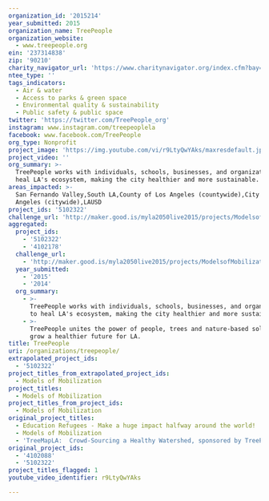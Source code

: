```yaml
---
organization_id: '2015214'
year_submitted: 2015
organization_name: TreePeople
organization_website:
  - www.treepeople.org
ein: '237314838'
zip: '90210'
charity_navigator_url: 'https://www.charitynavigator.org/index.cfm?bay=search.profile&ein=237314838'
ntee_type: ''
tags_indicators:
  - Air & water
  - Access to parks & green space
  - Environmental quality & sustainability
  - Public safety & public space
twitter: 'https://twitter.com/TreePeople_org'
instagram: www.instagram.com/treepeoplela
facebook: www.facebook.com/TreePeople
org_type: Nonprofit
project_image: 'https://img.youtube.com/vi/r9LtyQwYAks/maxresdefault.jpg'
project_video: ''
org_summary: >-
  TreePeople works with individuals, schools, businesses, and organizations to
  heal LA's ecosystem, making the city healthier and more sustainable.
areas_impacted: >-
  San Fernando Valley,South LA,County of Los Angeles (countywide),City of Los
  Angeles (citywide),LAUSD
project_ids: '5102322'
challenge_url: 'http://maker.good.is/myla2050live2015/projects/ModelsofMobilization.html'
aggregated:
  project_ids:
    - '5102322'
    - '4102178'
  challenge_url:
    - 'http://maker.good.is/myla2050live2015/projects/ModelsofMobilization.html'
  year_submitted:
    - '2015'
    - '2014'
  org_summary:
    - >-
      TreePeople works with individuals, schools, businesses, and organizations
      to heal LA's ecosystem, making the city healthier and more sustainable.
    - >-
      TreePeople unites the power of people, trees and nature-based solutions to
      grow a healthier future for LA.
title: TreePeople
uri: /organizations/treepeople/
extrapolated_project_ids:
  - '5102322'
project_titles_from_extrapolated_project_ids:
  - Models of Mobilization
project_titles:
  - Models of Mobilization
project_titles_from_project_ids:
  - Models of Mobilization
original_project_titles:
  - Education Refugees - Make a huge impact halfway around the world!
  - Models of Mobilization
  - 'TreeMapLA:  Crowd-Sourcing a Healthy Watershed, sponsored by TreePeople'
original_project_ids:
  - '4102088'
  - '5102322'
project_titles_flagged: 1
youtube_video_identifier: r9LtyQwYAks

---
```

